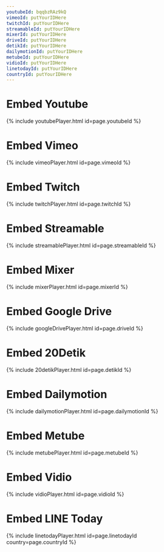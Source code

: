 ```yaml
---
youtubeId: bqqbzRAz9kQ
vimeoId: putYourIDHere
twitchId: putYourIDHere
streamableId: putYourIDHere
mixerId: putYourIDHere
driveId: putYourIDHere
detikId: putYourIDHere
dailymotionId: putYourIDHere
metubeId: putYourIDHere
vidioId: putYourIDHere
linetodayId: putYourIDHere
countryId: putYourIDHere
---
```


# Embed Youtube

<!---
Include this next line in your .md for Youtube videos, make sure to put your video ID up there!

Example:     youtubeId: lDi9uFcD7XI
-->

{% include youtubePlayer.html id=page.youtubeId %}

# Embed Vimeo

<!---
Include this next line in your .md file for Vimeo videos, make sure to put your video ID up there!

Example:     vimeoID: 22439234
-->

{% include vimeoPlayer.html id=page.vimeoId %}

# Embed Twitch

<!---
Include this next line in your .md file for Twitch videos, make sure to put your video ID up there!

Example:     twitchId: GrotesqueArbitraryGullPupper
-->

{% include twitchPlayer.html id=page.twitchId %}

# Embed Streamable 

<!---
Include this next line in your .md file for Streamable videos, make sure to put your video ID up there!

Example:     streamableId: s9ijg 
-->

{% include streamablePlayer.html id=page.streamableId %}

# Embed Mixer 

<!---
Include this next line in your .md file for Mixer videos, make sure to put your video ID up there!

Example:     mixerId: -Q8g7gGquEqxTNAGaz14qA
-->

{% include mixerPlayer.html id=page.mixerId %}

# Embed Google Drive 

<!---
Include this next line in your .md file for Google Drive videos, make sure to put your video ID up there!

Example:     driveId: 0B7L_dMcaZknxVTRndmdSQ0F5OFE/preview
-->

{% include googleDrivePlayer.html id=page.driveId %}

# Embed 20Detik 

<!---
Include this next line in your .md file for 20Detik videos, make sure to put your video ID up there!

Example:     detikId: 190130051
-->

{% include 20detikPlayer.html id=page.detikId %}

# Embed Dailymotion 

<!---
Include this next line in your .md file for Dailymotion videos, make sure to put your video ID up there!

Example:     dailymotionId: x2btuie
-->

{% include dailymotionPlayer.html id=page.dailymotionId %}

# Embed Metube 

<!---
Include this next line in your .md file for Metube videos, make sure to put your video ID up there!

Example:     metubeId: 11107214
-->

{% include metubePlayer.html id=page.metubeId %}

# Embed Vidio 

<!---
Include this next line in your .md file for Vidio videos, make sure to put your video ID up there!

Example:     vidioId: 1671743
-->

{% include vidioPlayer.html id=page.vidioId %}

# Embed LINE Today 

<!---
Include these next lines in your .md file for LINE Today videos, make sure to put your video and country ID up there!

Example:     linetodayId: abcdefg 
             countryId: hk
-->

{% include linetodayPlayer.html id=page.linetodayId country=page.countryId %}



